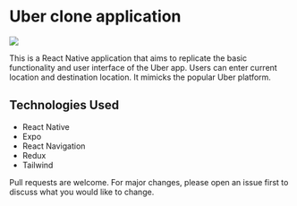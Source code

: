 # Uber clone application

![](https://github.com/abu-git/uber-eats-clone/blob/main/assets/gif/uber-clone-demo.gif)

This is a React Native application that aims to replicate the basic functionality and user interface of the Uber app. Users can enter current location and destination location. It mimicks the popular Uber platform.

## Technologies Used
+ React Native
+ Expo
+ React Navigation
+ Redux
+ Tailwind

Pull requests are welcome. For major changes, please open an issue first to discuss what you would like to change.
